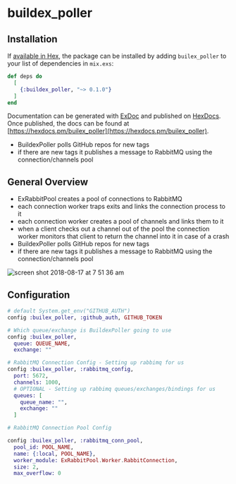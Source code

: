 # buildex_poller

## Installation

If [available in Hex](https://hex.pm/docs/publish), the package can be installed
by adding `builex_poller` to your list of dependencies in `mix.exs`:

```elixir
def deps do
  [
    {:buildex_poller, "~> 0.1.0"}
  ]
end
```

Documentation can be generated with [ExDoc](https://github.com/elixir-lang/ex_doc)
and published on [HexDocs](https://hexdocs.pm). Once published, the docs can
be found at [https://hexdocs.pm/builex_poller](https://hexdocs.pm/builex_poller).

- BuildexPoller polls GitHub repos for new tags
- if there are new tags it publishes a message to RabbitMQ using the connection/channels pool

## General Overview

- ExRabbitPool creates a pool of connections to RabbitMQ
- each connection worker traps exits and links the connection process to it
- each connection worker creates a pool of channels and links them to it
- when a client checks out a channel out of the pool the connection worker monitors that client to return the channel into it in case of a crash
- BuildexPoller polls GitHub repos for new tags
- if there are new tags it publishes a message to RabbitMQ using the connection/channels pool

![screen shot 2018-08-17 at 7 51 36 am](https://user-images.githubusercontent.com/1157892/44267068-71e83100-a1f2-11e8-8d73-2bc7a1914733.png)

## Configuration

```ex
# default System.get_env("GITHUB_AUTH")
config :builex_poller, :github_auth, GITHUB_TOKEN

# Which queue/exchange is BuildexPoller going to use
config :builex_poller,
  queue: QUEUE_NAME,
  exchange: ""

# RabbitMQ Connection Config - Setting up rabbimq for us
config :builex_poller, :rabbitmq_config,
  port: 5672,
  channels: 1000,
  # OPTIONAL - Setting up rabbimq queues/exchanges/bindings for us
  queues: [
    queue_name: "",
    exchange: ""
  ]

# RabbitMQ Connection Pool Config

config :builex_poller, :rabbitmq_conn_pool,
  pool_id: POOL_NAME,
  name: {:local, POOL_NAME},
  worker_module: ExRabbitPool.Worker.RabbitConnection,
  size: 2,
  max_overflow: 0
```
